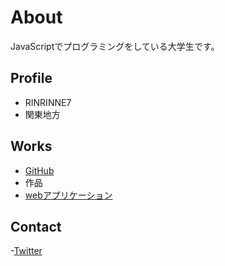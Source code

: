 # About
JavaScriptでプログラミングをしている大学生です。

## Profile
- RINRINNE7
- 関東地方

## Works
- [GitHub](https://github.com/RINRINNE7)
- 作品
 - [webアプリケーション]()

## Contact
-[Twitter]()
